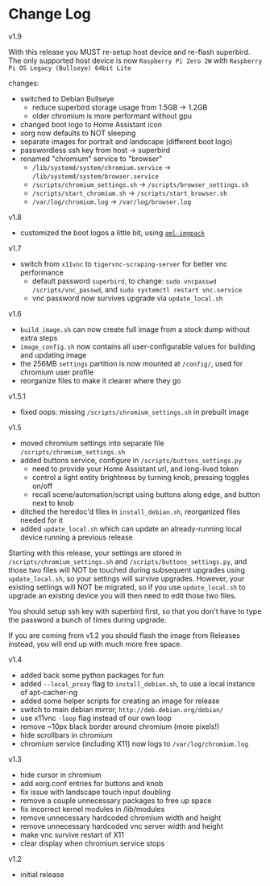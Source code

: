 # Change Log

v1.9

With this release you MUST re-setup host device and re-flash superbird.
The only supported host device is now `Raspberry Pi Zero 2W` with `Raspberry Pi OS Legacy (Bullseye) 64bit Lite`

changes:

- switched to Debian Bullseye
  - reduce superbird storage usage from 1.5GB -> 1.2GB
  - older chromium is more performant without gpu
- changed boot logo to Home Assistant icon
- xorg now defaults to NOT sleeping
- separate images for portrait and landscape (different boot logo)
- passwordless ssh key from host -> superbird
- renamed "chromium" service to "browser"
  - `/lib/systemd/system/chromium.service` -> `/lib/systemd/system/browser.service`
  - `/scripts/chromium_settings.sh` -> `/scripts/browser_settings.sh`
  - `/scripts/start_chromium.sh` -> `/scripts/start_browser.sh`
  - `/var/log/chromium.log` -> `/var/log/browser.log`

v1.8

- customized the boot logos a little bit, using [`aml-imgpack`](https://github.com/bishopdynamics/aml-imgpack)

v1.7

- switch from `x11vnc` to `tigervnc-scraping-server` for better vnc performance
  - default password `superbird`, to change: `sudo vncpasswd /scripts/vnc_passwd`, and `sudo systemctl restart vnc.service`
  - vnc password now survives upgrade via `update_local.sh`

v1.6

- `build_image.sh` can now create full image from a stock dump without extra steps
- `image_config.sh` now contains all user-configurable values for building and updating image
- the 256MB `settings` partition is now mounted at `/config/`, used for chromium user profile
- reorganize files to make it clearer where they go

v1.5.1

- fixed oops: missing `/scripts/chromium_settings.sh` in prebuilt image

v1.5

- moved chromium settings into separate file `/scripts/chromium_settings.sh`
- added buttons service, configure in `/scripts/buttons_settings.py`
  - need to provide your Home Assistant url, and long-lived token
  - control a light entity brightness by turning knob, pressing toggles on/off
  - recall scene/automation/script using buttons along edge, and button next to knob
- ditched the heredoc'd files in `install_debian.sh`, reorganized files needed for it
- added `update_local.sh` which can update an already-running local device running a previous release

Starting with this release, your settings are stored in `/scripts/chromium_settings.sh` and `/scripts/buttons_settings.py`, and those two files will NOT be touched during subsequent upgrades using `update_local.sh`, so your settings will survive upgrades.
However, your existing settings will NOT be migrated, so if you use `update_local.sh` to upgrade an existing device you will then need to edit those two files.

You should setup ssh key with superbird first, so that you don't have to type the password a bunch of times during upgrade.

If you are coming from v1.2 you should flash the image from Releases instead, you will end up with much more free space.

v1.4

- added back some python packages for fun
- added `--local_proxy` flag to `install_debian.sh`, to use a local instance of apt-cacher-ng
- added some helper scripts for creating an image for release
- switch to main debian mirror, `http://deb.debian.org/debian/`
- use x11vnc `-loop` flag instead of our own loop
- remove ~10px black border around chromium (more pixels!)
- hide scrollbars in chromium
- chromium service (including X11) now logs to `/var/log/chromium.log`

v1.3

- hide cursor in chromium
- add xorg.conf entries for buttons and knob
- fix issue with landscape touch input doubling
- remove a couple unnecessary packages to free up space
- fix incorrect kernel modules in /lib/modules
- remove unnecessary hardcoded chromium width and height
- remove unnecessary hardcoded vnc server width and height
- make vnc survive restart of X11
- clear display when chromium.service stops

v1.2

- initial release
